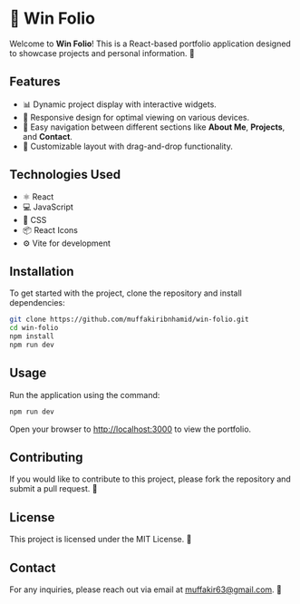 # 🌟 Win Folio

Welcome to **Win Folio**! This is a React-based portfolio application designed to showcase projects and personal information. 🚀

## Features
- 📊 Dynamic project display with interactive widgets.
- 📱 Responsive design for optimal viewing on various devices.
- 🧭 Easy navigation between different sections like **About Me**, **Projects**, and **Contact**.
- 🎨 Customizable layout with drag-and-drop functionality.

## Technologies Used
- ⚛️ React
- 💻 JavaScript
- 🎨 CSS
- 📦 React Icons
- ⚙️ Vite for development

## Installation
To get started with the project, clone the repository and install dependencies:
```bash
git clone https://github.com/muffakiribnhamid/win-folio.git
cd win-folio
npm install
npm run dev
```

## Usage
Run the application using the command:
```bash
npm run dev
```
Open your browser to [http://localhost:3000](http://localhost:3000) to view the portfolio.

## Contributing
If you would like to contribute to this project, please fork the repository and submit a pull request. 🤝

## License
This project is licensed under the MIT License. 📜

## Contact
For any inquiries, please reach out via email at [muffakir63@gmail.com](mailto:muffakir63@gmail.com). 📧